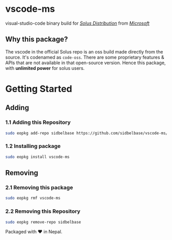 # vscode-ms

visual-studio-code binary build for [*Solus Distribution*](https://getsol.us/home/) from [*Microsoft*](https://code.visualstudio.com/)

## Why this package?

The vscode in the official Solus repo is an oss build made directly from the source. It's codenamed as `code-oss`. There are some proprietary features & APIs that are not available in that open-source version. Hence this package, with **unlimited power** for solus users.

# Getting Started

## Adding

### 1.1 Adding this Repository

```bash
sudo eopkg add-repo sidbelbase https://github.com/sidbelbase/vscode-ms/blob/master/eopkg-index.xml.xz
```


### 1.2 Installing package

```bash
sudo eopkg install vscode-ms
```

## Removing

### 2.1 Removing this package

```bash
sudo eopkg rmf vscode-ms
```

### 2.2 Removing this Repository

```bash
sudo eopkg remove-repo sidbelbase
```


Packaged with ❤️ in Nepal.